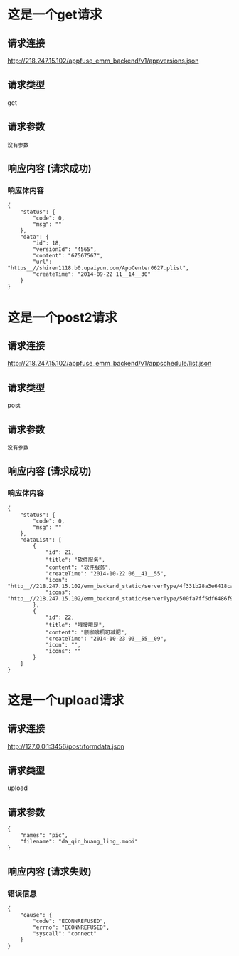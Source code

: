 # 这是一个get请求

## 请求连接 

http://218.247.15.102/appfuse_emm_backend/v1/appversions.json

## 请求类型 

get

## 请求参数

```
没有参数
```

## 响应内容 (请求成功)

### 响应体内容

```
{
    "status": {
        "code": 0,
        "msg": ""
    },
    "data": {
        "id": 18,
        "versionId": "4565",
        "content": "67567567",
        "url": "https__//shiren1118.b0.upaiyun.com/AppCenter0627.plist",
        "createTime": "2014-09-22 11__14__30"
    }
}
```

# 这是一个post2请求

## 请求连接 

http://218.247.15.102/appfuse_emm_backend/v1/appschedule/list.json

## 请求类型 

post

## 请求参数

```
没有参数
```

## 响应内容 (请求成功)

### 响应体内容

```
{
    "status": {
        "code": 0,
        "msg": ""
    },
    "dataList": [
        {
            "id": 21,
            "title": "软件服务",
            "content": "软件服务",
            "createTime": "2014-10-22 06__41__55",
            "icon": "http__//218.247.15.102/emm_backend_static/serverType/4f331b28a3e6418cad0945eb92e97259.png",
            "icons": "http__//218.247.15.102/emm_backend_static/serverType/500fa7ff5df6486f957cb40eb44a1408.png"
        },
        {
            "id": 22,
            "title": "哦搜哦是",
            "content": "额咖啡机可减肥",
            "createTime": "2014-10-23 03__55__09",
            "icon": "",
            "icons": ""
        }
    ]
}
```

# 这是一个upload请求

## 请求连接 

http://127.0.0.1:3456/post/formdata.json

## 请求类型 

upload

## 请求参数

```
{
    "names": "pic",
    "filename": "da_qin_huang_ling_.mobi"
}
```

## 响应内容 (请求失败)

### 错误信息

```
{
    "cause": {
        "code": "ECONNREFUSED",
        "errno": "ECONNREFUSED",
        "syscall": "connect"
    }
}
```

